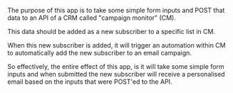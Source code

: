 The purpose of this app is to take some simple form inputs and POST that data to an API of a CRM called "campaign monitor" (CM). 

This data should be added as a new subscriber to a specific list in CM.

When this new subscriber is added, it will trigger an automation within CM to automatically add the new subscriber to an email campaign.

So effectively, the entire effect of this app, is it will take some simple form inputs and when submitted the new subscriber will receive a personalised email based on the inputs that were POST'ed to the API.